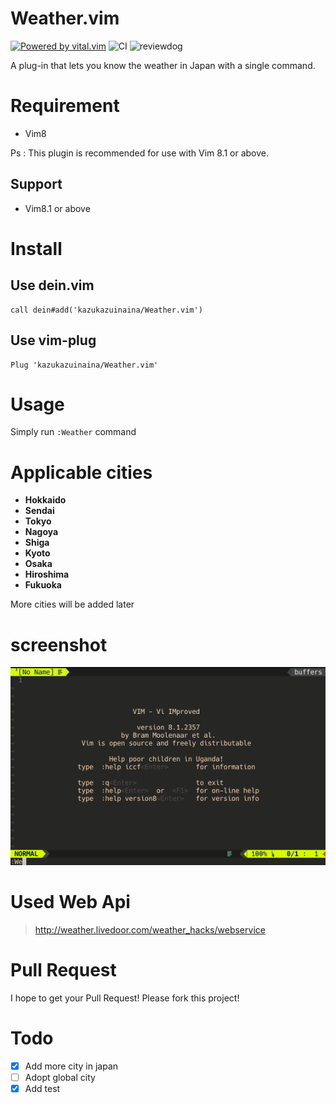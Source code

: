 # Weather.vim
[![Powered by vital.vim](https://img.shields.io/badge/powered%20by-vital.vim-80273f.svg)](https://github.com/vim-jp/vital.vim)
![CI](https://github.com/kazukazuinaina/Weather.vim/workflows/CI/badge.svg)
![reviewdog](https://github.com/kazukazuinaina/Weather.vim/workflows/reviewdog/badge.svg)

A plug-in that lets you know the weather in Japan with a single command.

# Requirement

- Vim8

Ps : This plugin is recommended for use with Vim 8.1 or above.

## Support

- Vim8.1 or above

# Install

## Use dein.vim

```viml
call dein#add('kazukazuinaina/Weather.vim')
```

## Use vim-plug

```viml
Plug 'kazukazuinaina/Weather.vim'
```

# Usage

Simply run `:Weather` command

# Applicable cities

- **Hokkaido**
- **Sendai**
- **Tokyo**
- **Nagoya**
- **Shiga**
- **Kyoto**
- **Osaka**
- **Hiroshima**
- **Fukuoka**

More cities will be added later

# screenshot

![example](./Weather.gif)

# Used Web Api

> http://weather.livedoor.com/weather_hacks/webservice

# Pull Request

I hope to get your Pull Request! Please fork this project!

# Todo

- [x] Add more city in japan
- [ ] Adopt global city
- [x] Add test
